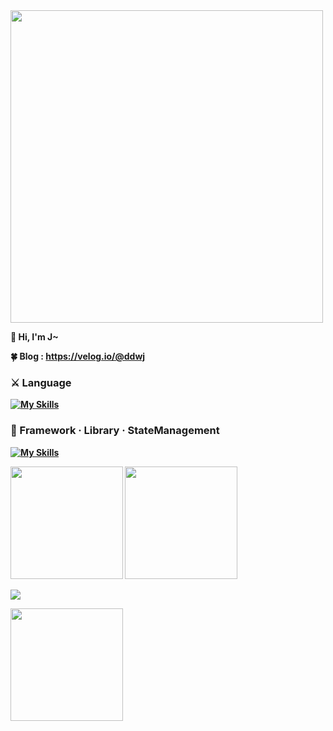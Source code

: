 <img src="https://blog.logrocket.com/wp-content/uploads/2017/11/typescript-react-tutorial.png" style="width:500px;"/>

<b>👋 Hi, I'm J~<br>

<b>🍀 Blog<b>
: https://velog.io/@ddwj<br>
 
<p>      
 <h3>⚔️ Language</h3>
 
 [![My Skills](https://skillicons.dev/icons?i=js,react,ts)](https://skillicons.dev)

<h3>🔨 Framework · Library · StateManagement</h3>
 
[![My Skills](https://skillicons.dev/icons?i=styledcomponents,nextjs)](https://skillicons.dev)
 
</p>
      
               
<p>
 <img height="180em" src="https://github-readme-stats.vercel.app/api?username=JHKIMS&show_icons=true&theme=algolia" />
 <img height="180em" src="https://github-readme-stats.vercel.app/api/top-langs/?username=JHKIMS&layout=compact&theme=nord" />
</p>

<img src="https://wakatime.com/badge/user/fd0095d7-2c93-49bc-9e72-8b046b1f6dcc.svg" />
<p>
 <img height="180em" src="http://mazassumnida.wtf/api/generate_badge?boj=wjdgns5131" />
</p>
